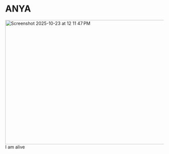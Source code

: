 # ANYA

<img width="669" height="395" alt="Screenshot 2025-10-23 at 12 11 47 PM" src="https://github.com/user-attachments/assets/7605e2d9-819e-4d0e-86e3-ec55fdb76dbf" />
I am alive
